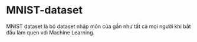 # MNIST-dataset
MNIST dataset là bộ dataset nhập môn của gần như tất cả mọi người khi bắt đầu làm quen với Machine Learning.
